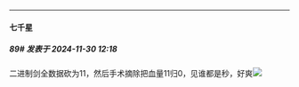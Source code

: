 ﻿
*****

####  七千星  
##### 89#       发表于 2024-11-30 12:18

二进制剑全数据砍为11，然后手术摘除把血量11归0，见谁都是秒，好爽<img src="https://static.saraba1st.com/image/smiley/face2017/056.gif" referrerpolicy="no-referrer">

